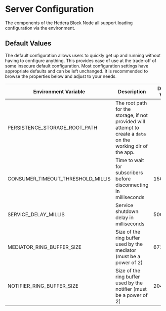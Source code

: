# Server Configuration

The components of the Hedera Block Node all support loading configuration via the
environment.

## Default Values

The default configuration allows users to quickly get up and running without having to configure anything. This provides
ease of use at the trade-off of some insecure default configuration. Most configuration settings have appropriate
defaults and can be left unchanged. It is recommended to browse the properties below and adjust to your needs.


| Environment Variable              | Description                                                                                                   | Default Value |
|-----------------------------------|---------------------------------------------------------------------------------------------------------------|---------------|
| PERSISTENCE_STORAGE_ROOT_PATH     | The root path for the storage, if not provided will attempt to create a `data` on the working dir of the app. |               |
| CONSUMER_TIMEOUT_THRESHOLD_MILLIS | Time to wait for subscribers before disconnecting in milliseconds                                             | 1500          |
| SERVICE_DELAY_MILLIS              | Service shutdown delay in milliseconds                                                                        | 500           |
| MEDIATOR_RING_BUFFER_SIZE         | Size of the ring buffer used by the mediator (must be a power of 2)                                           | 67108864      |
| NOTIFIER_RING_BUFFER_SIZE         | Size of the ring buffer used by the notifier (must be a power of 2)                                           | 2048          |
